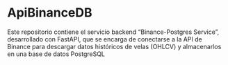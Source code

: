 # ApiBinanceDB
Este repositorio contiene el servicio backend “Binance-Postgres Service”, desarrollado con FastAPI, que se encarga de conectarse a la API de Binance para descargar datos históricos de velas (OHLCV) y almacenarlos en una base de datos PostgreSQL
